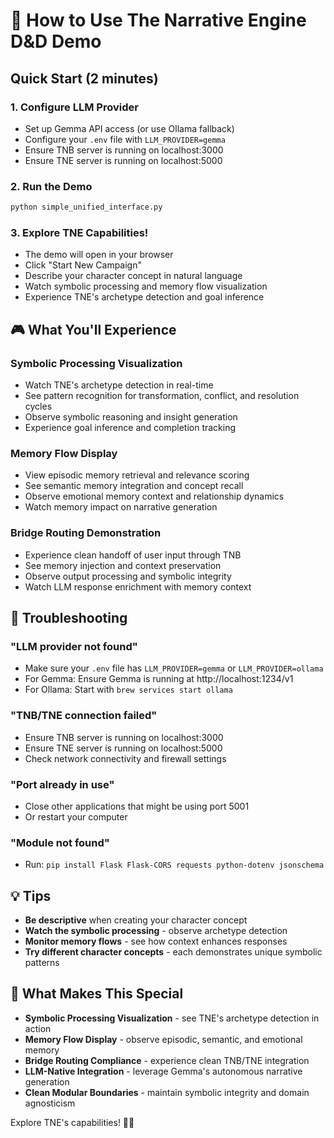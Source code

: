 # 🎲 How to Use The Narrative Engine D&D Demo

## Quick Start (2 minutes)

### 1. **Configure LLM Provider**
- Set up Gemma API access (or use Ollama fallback)
- Configure your `.env` file with `LLM_PROVIDER=gemma`
- Ensure TNB server is running on localhost:3000
- Ensure TNE server is running on localhost:5000

### 2. **Run the Demo**
```bash
python simple_unified_interface.py
```

### 3. **Explore TNE Capabilities!**
- The demo will open in your browser
- Click "Start New Campaign"
- Describe your character concept in natural language
- Watch symbolic processing and memory flow visualization
- Experience TNE's archetype detection and goal inference

## 🎮 What You'll Experience

### **Symbolic Processing Visualization**
- Watch TNE's archetype detection in real-time
- See pattern recognition for transformation, conflict, and resolution cycles
- Observe symbolic reasoning and insight generation
- Experience goal inference and completion tracking

### **Memory Flow Display**
- View episodic memory retrieval and relevance scoring
- See semantic memory integration and concept recall
- Observe emotional memory context and relationship dynamics
- Watch memory impact on narrative generation

### **Bridge Routing Demonstration**
- Experience clean handoff of user input through TNB
- See memory injection and context preservation
- Observe output processing and symbolic integrity
- Watch LLM response enrichment with memory context

## 🔧 Troubleshooting

### **"LLM provider not found"**
- Make sure your `.env` file has `LLM_PROVIDER=gemma` or `LLM_PROVIDER=ollama`
- For Gemma: Ensure Gemma is running at http://localhost:1234/v1
- For Ollama: Start with `brew services start ollama`

### **"TNB/TNE connection failed"**
- Ensure TNB server is running on localhost:3000
- Ensure TNE server is running on localhost:5000
- Check network connectivity and firewall settings

### **"Port already in use"**
- Close other applications that might be using port 5001
- Or restart your computer

### **"Module not found"**
- Run: `pip install Flask Flask-CORS requests python-dotenv jsonschema`

## 💡 Tips

- **Be descriptive** when creating your character concept
- **Watch the symbolic processing** - observe archetype detection
- **Monitor memory flows** - see how context enhances responses
- **Try different character concepts** - each demonstrates unique symbolic patterns

## 🎯 What Makes This Special

- **Symbolic Processing Visualization** - see TNE's archetype detection in action
- **Memory Flow Display** - observe episodic, semantic, and emotional memory
- **Bridge Routing Compliance** - experience clean TNB/TNE integration
- **LLM-Native Integration** - leverage Gemma's autonomous narrative generation
- **Clean Modular Boundaries** - maintain symbolic integrity and domain agnosticism

Explore TNE's capabilities! 🧠✨ 